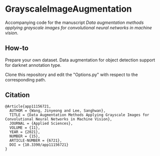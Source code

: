 # GrayscaleImageAugmentation

Accompanying code for the manuscript _Data augmentation methods applying grayscale images for convolutional neural networks in machine vision_.

## How-to

Prepare your own dataset. Data augmentation for object detection support for darknet annotation type.

Clone this repository and edit the "Options.py" with respect to the corresponding path.

## Citation

    @Article{app11156721,
      AUTHOR = {Wang, Jinyeong and Lee, Sanghwan},
      TITLE = {Data Augmentation Methods Applying Grayscale Images for Convolutional Neural Networks in Machine Vision},
      JOURNAL = {Applied Sciences},
      VOLUME = {11},
      YEAR = {2021},
      NUMBER = {15},
      ARTICLE-NUMBER = {6721},
      DOI = {10.3390/app11156721}
    }
